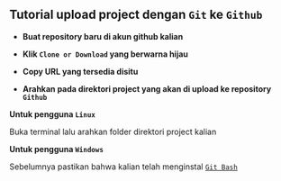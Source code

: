 ## Tutorial upload project dengan `Git` ke `Github`

* **Buat repository baru di akun github kalian**

* **Klik `Clone or Download` yang berwarna hijau**

* **Copy URL yang tersedia disitu**

* **Arahkan pada direktori project yang akan di upload ke repository `Github`**

**Untuk pengguna `Linux`**

Buka terminal lalu arahkan folder direktori project kalian

**Untuk pengguna `Windows`**

Sebelumnya pastikan bahwa kalian telah menginstal [`Git Bash`](https://git-scm.com/downloads)
